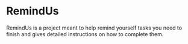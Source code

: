 # RemindUs
RemindUs is a project meant to help remind yourself tasks you need to finish and gives detailed instructions on how to complete them. 

